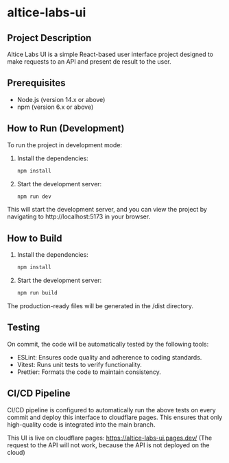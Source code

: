 # altice-labs-ui

## Project Description

Altice Labs UI is a simple React-based user interface project designed to make requests to an API and present de result to the user.

## Prerequisites

- Node.js (version 14.x or above)
- npm (version 6.x or above)

## How to Run (Development)

To run the project in development mode:

1. Install the dependencies:

   ```bash
   npm install
   ```

2. Start the development server:
   ```bash
   npm run dev
   ```

This will start the development server, and you can view the project by navigating to http://localhost:5173 in your browser.

## How to Build

1. Install the dependencies:

   ```bash
   npm install
   ```

2. Start the development server:
   ```bash
   npm run build
   ```

The production-ready files will be generated in the /dist directory.

## Testing

On commit, the code will be automatically tested by the following tools:

- ESLint: Ensures code quality and adherence to coding standards.
- Vitest: Runs unit tests to verify functionality.
- Prettier: Formats the code to maintain consistency.

## CI/CD Pipeline

CI/CD pipeline is configured to automatically run the above tests on every commit and deploy this interface to cloudflare pages. This ensures that only high-quality code is integrated into the main branch.

This UI is live on cloudflare pages: https://altice-labs-ui.pages.dev/
(The request to the API will not work, because the API is not deployed on the cloud)
